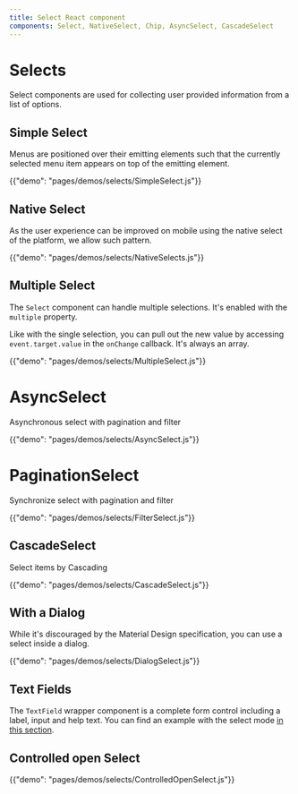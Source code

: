 ```yaml
---
title: Select React component
components: Select, NativeSelect, Chip, AsyncSelect, CascadeSelect
---
```


# Selects

<p class="description">Select components are used for collecting user provided information from a list of options.</p>

## Simple Select

Menus are positioned over their emitting elements such that the currently selected menu item appears on top of the emitting element.

{{"demo": "pages/demos/selects/SimpleSelect.js"}}

## Native Select

As the user experience can be improved on mobile using the native select of the platform,
we allow such pattern.

{{"demo": "pages/demos/selects/NativeSelects.js"}}

## Multiple Select

The `Select` component can handle multiple selections.
It's enabled with the `multiple` property.

Like with the single selection, you can pull out the new value by accessing `event.target.value` in the `onChange` callback. It's always an array.

{{"demo": "pages/demos/selects/MultipleSelect.js"}}

# AsyncSelect
Asynchronous select with pagination and filter

{{"demo": "pages/demos/selects/AsyncSelect.js"}}

# PaginationSelect
Synchronize select with pagination and filter

{{"demo": "pages/demos/selects/FilterSelect.js"}}

## CascadeSelect

Select items by Cascading

{{"demo": "pages/demos/selects/CascadeSelect.js"}}

## With a Dialog

While it's discouraged by the Material Design specification, you can use a select inside a dialog.

{{"demo": "pages/demos/selects/DialogSelect.js"}}

## Text Fields

The `TextField` wrapper component is a complete form control including a label, input and help text. You can find an example with the select mode [in this section](/demos/text-fields#textfield).

## Controlled open Select

{{"demo": "pages/demos/selects/ControlledOpenSelect.js"}}
